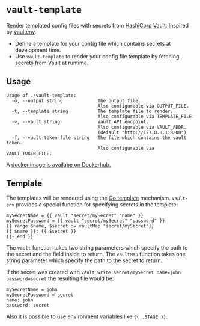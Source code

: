 # `vault-template`

Render templated config files with secrets from [HashiCorp Vault](https://www.vaultproject.io/). Inspired by [vaultenv](https://github.com/channable/vaultenv).

* Define a template for your config file which contains secrets at development time.
* Use `vault-template` to render your config file template by fetching secrets from Vault at runtime.

## Usage

```text
Usage of ./vault-template:
  -o, --output string             The output file.
                                  Also configurable via OUTPUT_FILE.
  -t, --template string           The template file to render.
                                  Also configurable via TEMPLATE_FILE.
  -v, --vault string              Vault API endpoint.
                                  Also configurable via VAULT_ADDR.
                                  (default "http://127.0.0.1:8200")
  -f, --vault-token-file string   The file which contains the vault token.
                                  Also configurable via VAULT_TOKEN_FILE.
```

A [docker image is availabe on Dockerhub.](https://hub.docker.com/r/rplan/vault-template)

## Template

The templates will be rendered using the [Go template](https://golang.org/pkg/text/template/) mechanism. `vault-env` provides a special function for specifying secrets in the template:

```gotemplate
mySecretName = {{ vault "secret/mySecret" "name" }}
mySecretPassword = {{ vault "secret/mySecret" "password" }}
{{ range $name, $secret := vaultMap "secret/mySecret"}}
{{ $name }}: {{ $secret }}
{{- end }}
```

The `vault` function takes two string parameters which specify the path to the secret and the field inside to return.
The `vaultMap` function takes one string parameter which specify the path to the secret to return.

If the secret was created with `vault write secret/mySecret name=john password=secret` the resulting file would be:

```text
mySecretName = john
mySecretPassword = secret
name: john
password: secret
```

Also it is possible to use environment variables like `{{ .STAGE }}`.
